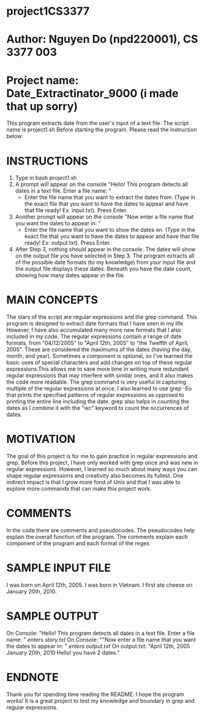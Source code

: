 # project1CS3377
# Author: Nguyen Do (npd220001), CS 3377 003
# Project name: Date_Extractinator_9000 (i made that up sorry)
  This program extracts date from the user's input of a text file. The script name is project1.sh
  Before starting the program.
  Please read the instruction below:
# INSTRUCTIONS
  1. Type in bash project1.sh
  2. A prompt will appear on the console "Hello! This program detects all dates in a text file. Enter a file name: "
     - Enter the file name that you want to extract the dates from. (Type in the exact file that you want to have the dates to appear and have that file ready! Ex: input.txt). Press Enter.
  3. Another prompt will appear on the console "Now enter a file name that you want the dates to appear in: "
     - Enter the file name that you want to show the dates on. (Type in the exact file that you want to have the dates to appear and have that file ready! Ex: output.txt). Press Enter.
  4. After Step 3, nothing should appear in the console. The dates will show on the output file you have selected in Step 3. The program extracts all of the possible date formats (to my knowledge) from your input file and the output file displays these dates. Beneath you have the date count, showing how many dates appear in the file.
# MAIN CONCEPTS
  The stars of the script are regular expressions and the grep command. 
  This program is designed to extract date formats that I have seen in my life. However, I have also accumulated many more new formats that I also included in my code.
  The regular expressions contain a range of date formats, from "04/12/2005" to "April 12th, 2005" to "the Twelfth of April, 2005". These are considered the maximums of the dates (having the day, month, and year). Sometimes a component is optional, so I've learned the basic uses of special characters and add changes on top of these regular expressions.This allows me to save more time in writing more redundant regular expressions that may interfere with similar ones, and it also makes the code more readable.
  The grep command is very useful in capturing multiple of the regular expressions at once. I also learned to use grep -Eo that prints the specified patterns of regular expressions as opposed to printing the entire line including the date. grep also helps in counting the dates as I combine it with the "wc" keyword to count the occurrences of dates.
# MOTIVATION
  The goal of this project is for me to gain practice in regular expressions and grep. Before this project, I have only worked with grep once and was new in regular expressions. However, I learned so much about many ways you can shape regular expressions and creativity also becomes its fullest. One indirect impact is that I grow more fond of Unix and that I was able to explore more commands that can make this project work.
# COMMENTS
 In the code there are comments and pseudocodes. The pseudocodes help explain the overall function of the program. The comments explain each component of the program and each format of the regex.
# SAMPLE INPUT FILE
  I was born on April 12th, 2005. I was born in Vietnam. I first ate cheese on January 20th, 2010.
# SAMPLE OUTPUT
  On Console: "Hello! This program detects all dates in a text file. Enter a file name: " *enters story.txt*
  On Console: ""Now enter a file name that you want the dates to appear in: " *enters output.txt*
  On output.txt: "April 12th, 2005
                  January 20th, 2010
                  Hello! you have 2 dates."
# ENDNOTE
  Thank you for spending time reading the README. I hope the program works! It is a great project to test my knowledge and boundary in grep and regular expressions.
